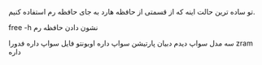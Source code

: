 
تو ساده ترین حالت اینه که از قسمتی از حافظه هارد به جای حافظه رم استفاده کنیم.


free -h 
نشون دادن حافظه رم

سه مدل سواپ دیدم
دبیان پارتیشن سواپ داره
اوبونتو فایل سواپ داره
فدورا zram داره


